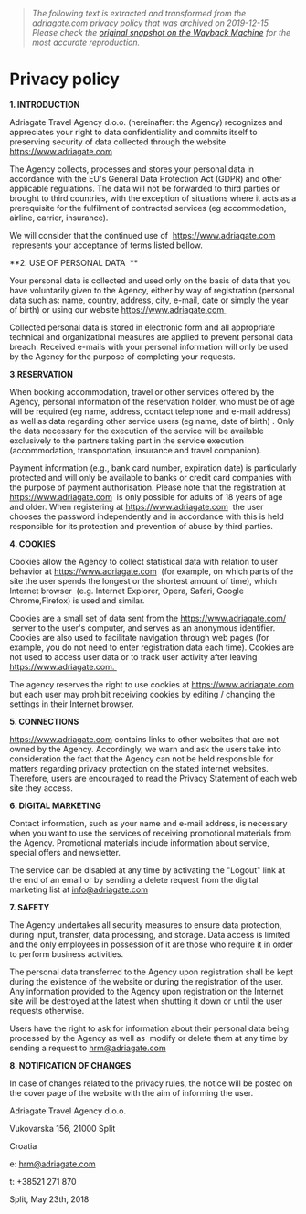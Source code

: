 > *The following text is extracted and transformed from the adriagate.com privacy policy that was archived on 2019-12-15. Please check the [original snapshot on the Wayback Machine](https://web.archive.org/web/20191215125247id_/https%3A//www.adriagate.com/Croatia-en/About-us/Privacy-policy) for the most accurate reproduction.*

# Privacy policy

**1\. INTRODUCTION**

Adriagate Travel Agency d.o.o. (hereinafter: the Agency) recognizes and appreciates your right to data confidentiality and commits itself to preserving security of data collected through the website https://www.adriagate.com

The Agency collects, processes and stores your personal data in accordance with the EU's General Data Protection Act (GDPR) and other applicable regulations. The data will not be forwarded to third parties or brought to third countries, with the exception of situations where it acts as a prerequisite for the fulfilment of contracted services (eg accommodation, airline, carrier, insurance).

We will consider that the continued use of  https://www.adriagate.com  represents your acceptance of terms listed bellow.

 **2\. USE OF PERSONAL DATA  **

Your personal data is collected and used only on the basis of data that you have voluntarily given to the Agency, either by way of registration (personal data such as: name, country, address, city, e-mail, date or simply the year of birth) or using our website https://www.adriagate.com 

Collected personal data is stored in electronic form and all appropriate technical and organizational measures are applied to prevent personal data breach. Received e-mails with your personal information will only be used by the Agency for the purpose of completing your requests.

 **3.RESERVATION**

When booking accommodation, travel or other services offered by the Agency, personal information of the reservation holder, who must be of age will be required (eg name, address, contact telephone and e-mail address) as well as data regarding other service users (eg name, date of birth) . Only the data necessary for the execution of the service will be available exclusively to the partners taking part in the service execution (accommodation, transportation, insurance and travel companion).

Payment information (e.g., bank card number, expiration date) is particularly protected and will only be available to banks or credit card companies with the purpose of payment authorisation. Please note that the registration at https://www.adriagate.com  is only possible for adults of 18 years of age and older. When registering at https://www.adriagate.com  the user chooses the password independently and in accordance with this is held responsible for its protection and prevention of abuse by third parties.

 **4\. COOKIES**

Cookies allow the Agency to collect statistical data with relation to user behavior at https://www.adriagate.com  (for example, on which parts of the site the user spends the longest or the shortest amount of time), which Internet browser  (e.g. Internet Explorer, Opera, Safari, Google Chrome,Firefox) is used and similar.

Cookies are a small set of data sent from the https://www.adriagate.com/  server to the user's computer, and serves as an anonymous identifier. Cookies are also used to facilitate navigation through web pages (for example, you do not need to enter registration data each time). Cookies are not used to access user data or to track user activity after leaving https://www.adriagate.com. 

The agency reserves the right to use cookies at https://www.adriagate.com but each user may prohibit receiving cookies by editing / changing the settings in their Internet browser.

 **5\. CONNECTIONS**

https://www.adriagate.com contains links to other websites that are not owned by the Agency. Accordingly, we warn and ask the users take into consideration the fact that the Agency can not be held responsible for matters regarding privacy protection on the stated internet websites. Therefore, users are encouraged to read the Privacy Statement of each web site they access.

 **6\. DIGITAL MARKETING**

Contact information, such as your name and e-mail address, is necessary when you want to use the services of receiving promotional materials from the Agency. Promotional materials include information about service, special offers and newsletter.

The service can be disabled at any time by activating the "Logout" link at the end of an email or by sending a delete request from the digital marketing list at info@adriagate.com 

 **7\. SAFETY**

The Agency undertakes all security measures to ensure data protection, during input, transfer, data processing, and storage. Data access is limited and the only employees in possession of it are those who require it in order to perform business activities.

The personal data transferred to the Agency upon registration shall be kept during the existence of the website or during the registration of the user. Any information provided to the Agency upon registration on the Internet site will be destroyed at the latest when shutting it down or until the user requests otherwise.

Users have the right to ask for information about their personal data being processed by the Agency as well as  modify or delete them at any time by sending a request to hrm@adriagate.com 

 **8\. NOTIFICATION OF CHANGES**

In case of changes related to the privacy rules, the notice will be posted on the cover page of the website with the aim of informing the user.

Adriagate Travel Agency d.o.o. 

Vukovarska 156, 21000 Split

Croatia

e: hrm@adriagate.com

t: +38521 271 870

Split, May 23th, 2018

